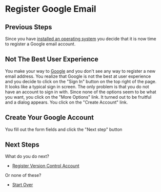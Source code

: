# Register Google Email

## Previous Steps

Since you have [installed an operating system](/install-operating-system.md)
you decide that it is now time to register a Google email account.

## Not The Best User Experience

You make your way to [Google](https://www.google.com) and you don't see any way to register a new email address.
You realize that Google is not the best at user experience
and you decide to click on the "Sign In" button on the top right of the page.  
It looks like a typical sign in screen.
The only problem is that you do not have an account to sign in with.
Since none of the options seem to be what you want, you click on the "More Options" link.
It turned out to be fruitful and a dialog appears.
You click on the "Create Account" link.

## Create Your Google Account

You fill out the form fields and click the "Next step" button

## Next Steps

What do you do next?

- [Register Version Control Account](/register-version-control-account.md)

Or none of these?

- [Start Over](/README.md)
